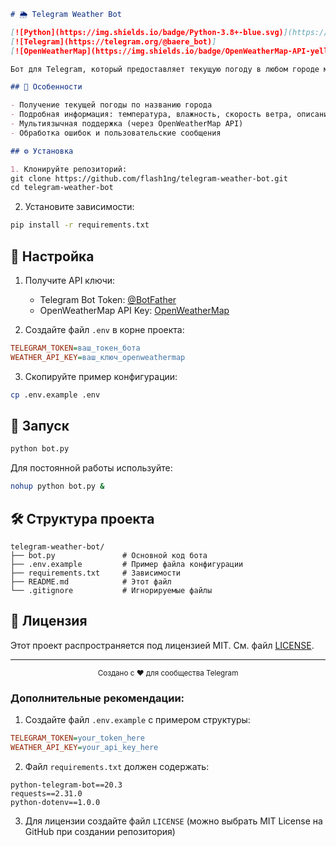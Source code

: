 

```markdown
# 🌦️ Telegram Weather Bot

[![Python](https://img.shields.io/badge/Python-3.8+-blue.svg)](https://python.org)
[![Telegram](https://telegram.org/@baere_bot)]
[![OpenWeatherMap](https://img.shields.io/badge/OpenWeatherMap-API-yellow.svg)](https://openweathermap.org/api)

Бот для Telegram, который предоставляет текущую погоду в любом городе мира, используя API OpenWeatherMap.

## 📌 Особенности

- Получение текущей погоды по названию города
- Подробная информация: температура, влажность, скорость ветра, описание
- Мультиязычная поддержка (через OpenWeatherMap API)
- Обработка ошибок и пользовательские сообщения

## ⚙️ Установка

1. Клонируйте репозиторий:
git clone https://github.com/flash1ng/telegram-weather-bot.git
cd telegram-weather-bot
```

2. Установите зависимости:
```bash
pip install -r requirements.txt
```

## 🔐 Настройка

1. Получите API ключи:
   - Telegram Bot Token: [@BotFather](https://t.me/BotFather)
   - OpenWeatherMap API Key: [OpenWeatherMap](https://home.openweathermap.org/api_keys)

2. Создайте файл `.env` в корне проекта:
```ini
TELEGRAM_TOKEN=ваш_токен_бота
WEATHER_API_KEY=ваш_ключ_openweathermap
```

3. Скопируйте пример конфигурации:
```bash
cp .env.example .env
```

## 🚀 Запуск

```bash
python bot.py
```

Для постоянной работы используйте:
```bash
nohup python bot.py &
```

## 🛠 Структура проекта

```
telegram-weather-bot/
├── bot.py               # Основной код бота
├── .env.example         # Пример файла конфигурации
├── requirements.txt     # Зависимости
├── README.md            # Этот файл
└── .gitignore           # Игнорируемые файлы
```

## 📄 Лицензия

Этот проект распространяется под лицензией MIT. См. файл [LICENSE](LICENSE).

---

<div align="center">
  <sub>Создано с ❤️ для сообщества Telegram</sub>
</div>




### Дополнительные рекомендации:

1. Создайте файл `.env.example` с примером структуры:
```ini
TELEGRAM_TOKEN=your_token_here
WEATHER_API_KEY=your_api_key_here
```

2. Файл `requirements.txt` должен содержать:
```
python-telegram-bot==20.3
requests==2.31.0
python-dotenv==1.0.0
```

3. Для лицензии создайте файл `LICENSE` (можно выбрать MIT License на GitHub при создании репозитория)
